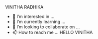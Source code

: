 VINITHA RADHIKA


- 👀 I’m interested in ...
- 🌱 I’m currently learning ...
- 💞️ I’m looking to collaborate on ...
- 📫 How to reach me ...
 HELLO VINITHA

<!---
vinithatalari1997/vinithatalari1997 is a ✨ special ✨ repository because its `README.md` (this file) appears on your GitHub profile.
You can click the Preview link to take a look at your changes.
--->
